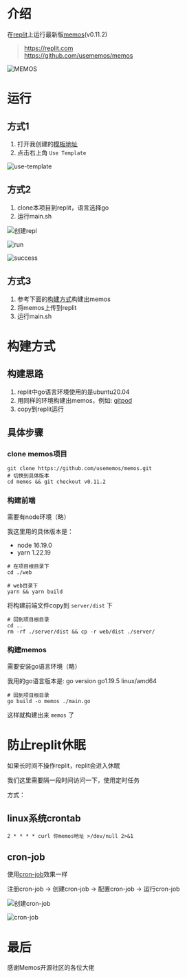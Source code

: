 # 介绍

在[replit](https://replit.com)上运行最新版[memos](https://github.com/usememos/memos)(v0.11.2)

> https://replit.com  
> https://github.com/usememos/memos  

![MEMOS](./img/memos-v0.11.2.png)

# 运行

## 方式1

1. 打开我创建的[模板地址](https://replit.com/@sixmillions/memos-replit)
2. 点击右上角 `Use Template`

![use-template](./img/use-template.png)

## 方式2

1. clone本项目到replit，语言选择go
2. 运行main.sh

![创建repl](./img/create-repl.png)

![run](./img/run-main-sh.png)

![success](./img/run-success.png)

## 方式3

1. 参考下面的[构建方式](#构建方式)构建出memos
2. 将memos上传到replit
3. 运行main.sh

# 构建方式

## 构建思路

1. replit中go语言环境使用的是ubuntu20.04
2. 用同样的环境构建出memos，例如: [gitpod](https://gitpod.io)
3. copy到replit运行

## 具体步骤

### clone memos项目

```shell
git clone https://github.com/usememos/memos.git
# 切换到具体版本
cd memos && git checkout v0.11.2
```

### 构建前端

需要有node环境（略）

我这里用的具体版本是：

- node 16.19.0 
- yarn 1.22.19

```shell
# 在项目根目录下
cd ./web 

# web目录下
yarn && yarn build
```

将构建前端文件copy到 `server/dist` 下

```shell
# 回到项目根目录
cd ..
rm -rf ./server/dist && cp -r web/dist ./server/
```

### 构建memos

需要安装go语言环境（略）

我用的go语言版本是: go version go1.19.5 linux/amd64

```shell
# 回到项目根目录
go build -o memos ./main.go
```

这样就构建出来 `memos` 了

# 防止replit休眠

如果长时间不操作replit，replit会进入休眠

我们这里需要隔一段时间访问一下，使用定时任务

方式：

## linux系统crontab

```shell
2 * * * * curl 你memos地址 >/dev/null 2>&1
```

## cron-job

使用[cron-job](https://cron-job.org)效果一样 

注册cron-job -> 创建cron-job -> 配置cron-job -> 运行cron-job

![创建cron-job](./img/create-cron-job.png)

![cron-job](./img/cron-job-config.png)

# 最后

感谢Memos开源社区的各位大佬

